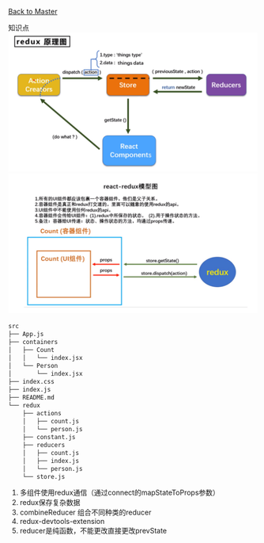 [Back to Master](/#demo15)

知识点
![img.png](img.png)
![img_1.png](img_1.png)

```text
src
├── App.js
├── containers
│   ├── Count
│   │   └── index.jsx
│   └── Person
│       └── index.jsx
├── index.css
├── index.js
├── README.md
└── redux
    ├── actions
    │   ├── count.js
    │   └── person.js
    ├── constant.js
    ├── reducers
    │   ├── count.js
    │   ├── index.js
    │   └── person.js
    └── store.js

```

1. 多组件使用redux通信（通过connect的mapStateToProps参数）
2. redux保存复杂数据
3. combineReducer 组合不同种类的reducer
4. redux-devtools-extension
5. reducer是纯函数，不能更改直接更改prevState